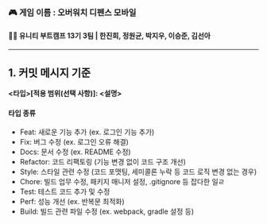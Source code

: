 ### 🎮 게임 이름 : 오버워치 디펜스 모바일
#### 🙋‍♂️ 유니티 부트캠프 13기 3팀 | 한진희, 정원균, 박지우, 이승준, 김선아
___

## 1. 커밋 메시지 기준
**<타입>[적용 범위(선택 사항)]: <설명>**
#### 타입 종류
+ Feat: 새로운 기능 추가 (ex. 로그인 기능 추가)
+ Fix: 버그 수정 (ex. 로그인 오류 해결)
+ Docs: 문서 수정 (ex. README 수정)
+ Refactor: 코드 리팩토링 (기능 변경 없이 코드 구조 개선)
+ Style: 스타일 관련 수정 (코드 포맷팅, 세미콜론 누락 등 코드 로직 변경 없는 경우)
+ Chore: 빌드 업무 수정, 패키지 매니저 설정, .gitignore 등 잡다한 일ㄹ
+ Test: 테스트 코드 추가 및 수정
+ Perf: 성능 개선 (ex. 반복문 최적화)
+ Build: 빌드 관련 파일 수정 (ex. webpack, gradle 설정 등)
